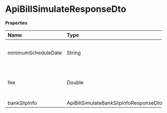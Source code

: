 # ApiBillSimulateResponseDto

**Properties**

| Name                | Type                                   | Required | Description                         |
| :------------------ | :------------------------------------- | :------- | :---------------------------------- |
| minimumScheduleDate | String                                 | ❌       | Minimum date allowed for scheduling |
| fee                 | Double                                 | ❌       | Fee charged when paying the bill    |
| bankSlipInfo        | ApiBillSimulateBankSlipInfoResponseDto | ❌       |                                     |

<!-- This file was generated by liblab | https://liblab.com/ -->
